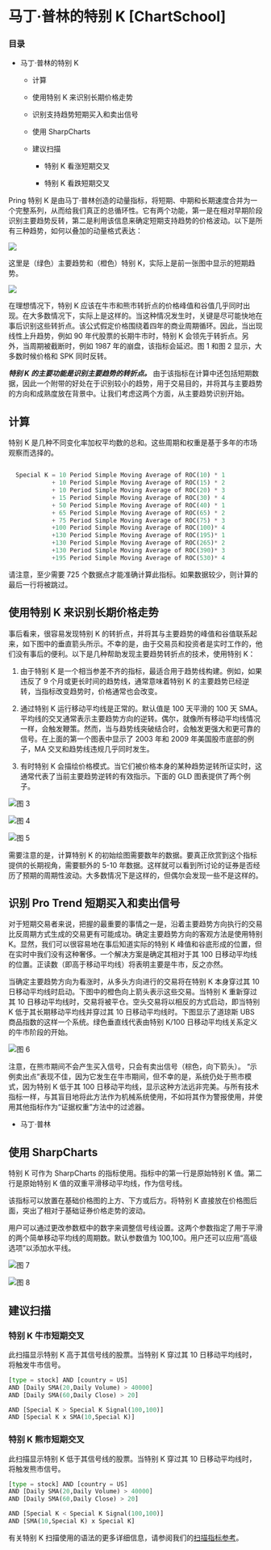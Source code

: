 # 马丁·普林的特别 K [ChartSchool]

### 目录

+   马丁·普林的特别 K

    +   计算

    +   使用特别 K 来识别长期价格走势

    +   识别支持趋势短期买入和卖出信号

    +   使用 SharpCharts

    +   建议扫描

        +   特别 K 看涨短期交叉

        +   特别 K 看跌短期交叉

Pring 特别 K 是由马丁·普林创造的动量指标，将短期、中期和长期速度合并为一个完整系列，从而给我们真正的总循环性。它有两个功能，第一是在相对早期阶段识别主要趋势反转，第二是利用该信息来确定短期支持趋势的价格波动。以下是所有三种趋势，如何以叠加的动量格式表达：

![](img/1d9d84230a439e8ec9a21b4a7c98df08.jpg)

这里是（绿色）主要趋势和（橙色）特别 K，实际上是前一张图中显示的短期趋势。

![](img/c0a24e023878568746056a540fbdca47.jpg)

在理想情况下，特别 K 应该在牛市和熊市转折点的价格峰值和谷值几乎同时出现。在大多数情况下，实际上是这样的。当这种情况发生时，关键是尽可能快地在事后识别这些转折点。该公式假定价格围绕着四年的商业周期循环。因此，当出现线性上升趋势，例如 90 年代股票的长期牛市时，特别 K 会领先于转折点。另外，当周期被截断时，例如 1987 年的崩盘，该指标会延迟。图 1 和图 2 显示，大多数时候价格和 SPK 同时反转。

***特别 K 的主要功能是识别主要趋势的转折点。*** 由于该指标在计算中还包括短期数据，因此一个附带的好处在于识别较小的趋势，用于交易目的，并将其与主要趋势的方向和成熟度放在背景中。让我们考虑这两个方面，从主要趋势识别开始。

## 计算

特别 K 是几种不同变化率加权平均数的总和。这些周期和权重是基于多年的市场观察而选择的。

```py

  Special K = 10 Period Simple Moving Average of ROC(10) * 1
            + 10 Period Simple Moving Average of ROC(15) * 2
            + 10 Period Simple Moving Average of ROC(20) * 3
            + 15 Period Simple Moving Average of ROC(30) * 4
            + 50 Period Simple Moving Average of ROC(40) * 1
            + 65 Period Simple Moving Average of ROC(65) * 2
            + 75 Period Simple Moving Average of ROC(75) * 3
            +100 Period Simple Moving Average of ROC(100)* 4
            +130 Period Simple Moving Average of ROC(195)* 1
            +130 Period Simple Moving Average of ROC(265)* 2
            +130 Period Simple Moving Average of ROC(390)* 3
            +195 Period Simple Moving Average of ROC(530)* 4

```

请注意，至少需要 725 个数据点才能准确计算此指标。如果数据较少，则计算的最后一行将被跳过。

## 使用特别 K 来识别长期价格走势

事后看来，很容易发现特别 K 的转折点，并将其与主要趋势的峰值和谷值联系起来，如下图中的垂直箭头所示。不幸的是，由于交易员和投资者是实时工作的，他们没有事后的便利。以下是几种帮助发现主要趋势转折点的技术，使用特别 K：

1.  由于特别 K 是一个相当参差不齐的指标，最适合用于趋势线构建。例如，如果违反了 9 个月或更长时间的趋势线，通常意味着特别 K 的主要趋势已经逆转，当指标改变趋势时，价格通常也会改变。

1.  通过特别 K 运行移动平均线是正常的。默认值是 100 天平滑的 100 天 SMA。平均线的交叉通常表示主要趋势方向的逆转。偶尔，就像所有移动平均线情况一样，会触发鞭策。然而，当与趋势线突破结合时，会触发更强大和更可靠的信号。在上面的第一个图表中显示了 2003 年和 2009 年美国股市底部的例子，MA 交叉和趋势线违规几乎同时发生。

1.  有时特别 K 会描绘价格模式。当它们被价格本身的某种趋势逆转所证实时，这通常代表了当前主要趋势逆转的有效指示。下面的 GLD 图表提供了两个例子。

![图 3](http://stockcharts.com/h-sc/ui?s=SPY&p=D&st=1995-01-01&en=2010-04-01&id=p27191194097&a=351268055 "http://stockcharts.com/h-sc/ui?s=SPY&p=D&st=1995-01-01&en=2010-04-01&id=p27191194097&a=351268055")

![图 4](http://stockcharts.com/h-sc/ui?s=$CRB&p=D&st=1995-01-01&en=2014-01-01&id=p91095913553&a=351269321 "http://stockcharts.com/h-sc/ui?s=$CRB&p=D&st=1995-01-01&en=2014-01-01&id=p91095913553&a=351269321")

![图 5](http://stockcharts.com/h-sc/ui?s=GLD&p=D&st=2008-01-02&en=2013-05-06&id=p98657791953&a=351279812 "http://stockcharts.com/h-sc/ui?s=GLD&p=D&st=2008-01-02&en=2013-05-06&id=p98657791953&a=351279812")

需要注意的是，计算特别 K 的初始绘图需要数年的数据。要真正欣赏到这个指标提供的长期视角，需要额外的 5-10 年数据。这样就可以看到所讨论的证券是否经历了预期的周期性波动。大多数情况下是这样的，但偶尔会发现一些不是这样的。

## 识别 Pro Trend 短期买入和卖出信号

对于短期交易者来说，把握的最重要的事情之一是，沿着主要趋势方向执行的交易比反周期方式生成的交易更有可能成功。确定主要趋势方向的客观方法是使用特别 K。显然，我们可以很容易地在事后知道实际的特别 K 峰值和谷底形成的位置，但在实时中我们没有这种奢侈。一个解决方案是确定其相对于其 100 日移动平均线的位置。正读数（即高于移动平均线）将表明主要是牛市，反之亦然。

当确定主要趋势方向为看涨时，从多头方向进行的交易将在特别 K 本身穿过其 10 日移动平均线时启动。下图中的橙色向上箭头表示这些交易。当特别 K 重新穿过其 10 日移动平均线时，交易将被平仓。空头交易将以相反的方式启动，即当特别 K 低于其长期移动平均线并穿过其 10 日移动平均线时。下图显示了道琼斯 UBS 商品指数的这样一个系统。绿色垂直线代表由特别 K/100 日移动平均线关系定义的牛市阶段的开始。

![图 6](http://stockcharts.com/h-sc/ui?s=DJP&p=D&st=2008-02-14&en=2010-07-24&id=p13988319489&a=351486397 "http://stockcharts.com/h-sc/ui?s=DJP&p=D&st=2008-02-14&en=2010-07-24&id=p13988319489&a=351486397")

注意，在熊市期间不会产生买入信号，只会有卖出信号（棕色，向下箭头）。 “示例卖出点”表现不佳，因为它发生在牛市期间，但不幸的是，系统仍处于熊市模式，因为特别 K 低于其 100 日移动平均线，显示这种方法远非完美。与所有技术指标一样，与其盲目地将此方法作为机械系统使用，不如将其作为警报使用，并使用其他指标作为“证据权重”方法中的过滤器。

- 马丁·普林

## 使用 SharpCharts

特别 K 可作为 SharpCharts 的指标使用。指标中的第一行是原始特别 K 值。第二行是原始特别 K 值的双重平滑移动平均线，作为信号线。

该指标可以放置在基础价格图的上方、下方或后方。将特别 K 直接放在价格图后面，突出了相对于基础证券价格走势的波动。

用户可以通过更改参数框中的数字来调整信号线设置。这两个参数指定了用于平滑的两个简单移动平均线的周期数。默认参数值为 100,100。用户还可以应用“高级选项”以添加水平线。

![图 7](img/c4aa55e49173996e5a6149af3749ca5d.jpg "图 7")

![图 8](img/25bb32c408525ebbbd173f21077dac7c.jpg "图 8")

## 建议扫描

### 特别 K 牛市短期交叉

此扫描显示特别 K 高于其信号线的股票。当特别 K 穿过其 10 日移动平均线时，将触发牛市信号。

```py
[type = stock] AND [country = US] 
AND [Daily SMA(20,Daily Volume) > 40000] 
AND [Daily SMA(60,Daily Close) > 20] 

AND [Special K > Special K Signal(100,100)]
AND [Special K x SMA(10,Special K)]
```

### 特别 K 熊市短期交叉

此扫描显示特别 K 低于其信号线的股票。当特别 K 穿过其 10 日移动平均线时，将触发熊市信号。

```py
[type = stock] AND [country = US] 
AND [Daily SMA(20,Daily Volume) > 40000] 
AND [Daily SMA(60,Daily Close) > 20] 

AND [Special K < Special K Signal(100,100)]
AND [SMA(10,Special K) x Special K]
```

有关特别 K 扫描使用的语法的更多详细信息，请参阅我们的[扫描指标参考](http://stockcharts.com/docs/doku.php?id=scans:indicators#pring_s_special_k "http://stockcharts.com/docs/doku.php?id=scans:indicators#pring_s_special_k")。
